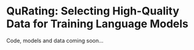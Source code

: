 # QuRating: Selecting High-Quality Data for Training Language Models
Code, models and data coming soon...
